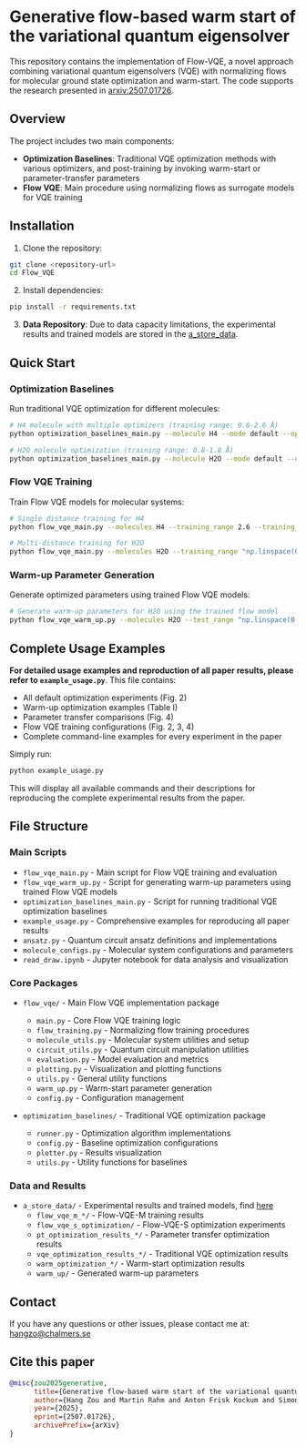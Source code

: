 # Generative flow-based warm start of the variational quantum eigensolver

This repository contains the implementation of Flow-VQE, a novel approach combining variational quantum eigensolvers (VQE) with normalizing flows for molecular ground state optimization and warm-start. The code supports the research presented in [arxiv:2507.01726](https://arxiv.org/abs/2507.01726).

## Overview

The project includes two main components:
- **Optimization Baselines**: Traditional VQE optimization methods with various optimizers, and post-training by invoking warm-start or parameter-transfer parameters
- **Flow VQE**: Main procedure using normalizing flows as surrogate models for VQE training

## Installation

1. Clone the repository:
```bash
git clone <repository-url>
cd Flow_VQE
```

2. Install dependencies:
```bash
pip install -r requirements.txt
```

3. **Data Repository**: Due to data capacity limitations, the experimental results and trained models are stored in the [a_store_data](https://drive.google.com/drive/folders/1mDTOIzxq2T6BhY_qCFSTw9EszD9fsJdH?usp=sharing).

## Quick Start

### Optimization Baselines

Run traditional VQE optimization for different molecules:

```bash
# H4 molecule with multiple optimizers (training range: 0.6-2.6 Å)
python optimization_baselines_main.py --molecule H4 --mode default --optimizers ADAM GD QNSPSA

# H2O molecule optimization (training range: 0.8-1.8 Å)
python optimization_baselines_main.py --molecule H2O --mode default --optimizers ADAM GD QNSPSA
```

### Flow VQE Training

Train Flow VQE models for molecular systems:

```bash
# Single distance training for H4 
python flow_vqe_main.py --molecules H4 --training_range 2.6 --training_mode single --n_flows 7  --n_epochs 3001

# Multi-distance training for H2O 
python flow_vqe_main.py --molecules H2O --training_range "np.linspace(0.8, 1.8, 6)" --training_mode multi --n_epochs 5001 
```

### Warm-up Parameter Generation

Generate optimized parameters using trained Flow VQE models:

```bash
# Generate warm-up parameters for H2O using the trained flow model 
python flow_vqe_warm_up.py --molecules H2O --test_range "np.linspace(0.75, 1.9, 50)"
```
 
## Complete Usage Examples

**For detailed usage examples and reproduction of all paper results, please refer to `example_usage.py`**. This file contains:

- All default optimization experiments (Fig. 2)
- Warm-up optimization examples (Table I) 
- Parameter transfer comparisons (Fig. 4)
- Flow VQE training configurations (Fig. 2, 3, 4)
- Complete command-line examples for every experiment in the paper

Simply run:
```bash
python example_usage.py
```

This will display all available commands and their descriptions for reproducing the complete experimental results from the paper.

## File Structure

### Main Scripts
- `flow_vqe_main.py` - Main script for Flow VQE training and evaluation
- `flow_vqe_warm_up.py` - Script for generating warm-up parameters using trained Flow VQE models
- `optimization_baselines_main.py` - Script for running traditional VQE optimization baselines
- `example_usage.py` - Comprehensive examples for reproducing all paper results
- `ansatz.py` - Quantum circuit ansatz definitions and implementations
- `molecule_configs.py` - Molecular system configurations and parameters
- `read_draw.ipynb` - Jupyter notebook for data analysis and visualization

### Core Packages
- `flow_vqe/` - Main Flow VQE implementation package
  - `main.py` - Core Flow VQE training logic
  - `flow_training.py` - Normalizing flow training procedures
  - `molecule_utils.py` - Molecular system utilities and setup
  - `circuit_utils.py` - Quantum circuit manipulation utilities
  - `evaluation.py` - Model evaluation and metrics
  - `plotting.py` - Visualization and plotting functions
  - `utils.py` - General utility functions
  - `warm_up.py` - Warm-start parameter generation
  - `config.py` - Configuration management

- `optimization_baselines/` - Traditional VQE optimization package
  - `runner.py` - Optimization algorithm implementations
  - `config.py` - Baseline optimization configurations
  - `plotter.py` - Results visualization
  - `utils.py` - Utility functions for baselines

### Data and Results 
- `a_store_data/` - Experimental results and trained models, find [here](https://drive.google.com/drive/folders/1mDTOIzxq2T6BhY_qCFSTw9EszD9fsJdH?usp=sharing)
  - `flow_vqe_m_*/` - Flow-VQE-M training results
  - `flow_vqe_s_optimization/` - Flow-VQE-S optimization experiments
  - `pt_optimization_results_*/` - Parameter transfer optimization results
  - `vqe_optimization_results_*/` - Traditional VQE optimization results
  - `warm_optimization_*/` - Warm-start optimization results
  - `warm_up/` - Generated warm-up parameters

## Contact

If you have any questions or other issues, please contact me at: hangzo@chalmers.se

## Cite this paper
```bibtex
@misc{zou2025generative,
      title={Generative flow-based warm start of the variational quantum eigensolver}, 
      author={Hang Zou and Martin Rahm and Anton Frisk Kockum and Simon Olsson},
      year={2025},
      eprint={2507.01726},
      archivePrefix={arXiv}
}
```
